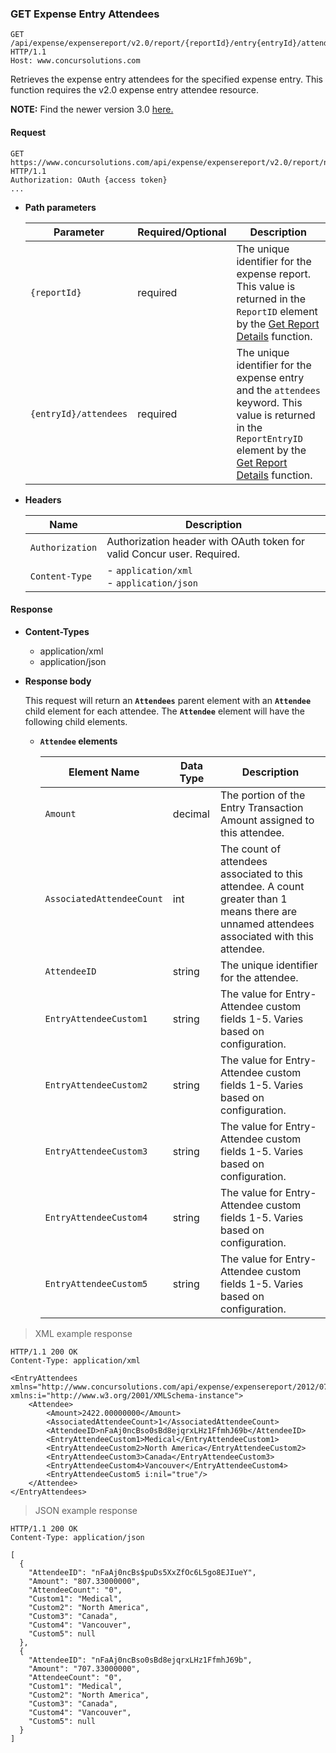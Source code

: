 ### GET Expense Entry Attendees

```http
GET /api/expense/expensereport/v2.0/report/{reportId}/entry{entryId}/attendees HTTP/1.1
Host: www.concursolutions.com
```

Retrieves the expense entry attendees for the specified expense entry. This function requires the v2.0 expense entry attendee resource.

<aside class="notice">
  <strong>NOTE:</strong> Find the newer version 3.0 <a href="/api-reference/expense/expense-report/expense-entry-attendee.html#get">here.</a>
</aside>

#### Request

```http
GET https://www.concursolutions.com/api/expense/expensereport/v2.0/report/nxxKgLlnROz3zHJBCRksaas23dsfs/entry/n7We3qWw99u1KoWTMaLhSC$pXBYzQ1UDhn/attendees HTTP/1.1
Authorization: OAuth {access token}
...
```

* **Path parameters**

  | Parameter |Required/Optional| Description |
  |-----------------|--------|-----------------------------|
  | `{reportId}` | required | The unique identifier for the expense report. This value is returned in the `ReportID` element by the [Get Report Details](#get-report-details) function. |
  | `{entryId}/attendees` | required | The unique identifier for the expense entry and the `attendees` keyword. This value is returned in the `ReportEntryID` element by the [Get Report Details](#get-report-details) function. |

* **Headers**

  | Name | Description |
  | ---- | ----------- |
  | `Authorization` | Authorization header with OAuth token for valid Concur user. Required. |
  | `Content-Type` | - `application/xml` <br> - `application/json` |

#### Response

* **Content-Types**
  * application/xml
  * application/json

* **Response body**

  This request will return an **`Attendees`** parent element with an **`Attendee`** child element for each attendee. The **`Attendee`** element will have the following child elements.

  * **`Attendee` elements**

    |       Element Name      | Data Type | Description |
    | ----------------------- | --------- | ----------- |
    | `Amount`                   | decimal   | The portion of the Entry Transaction Amount assigned to this attendee.|
    | `AssociatedAttendeeCount`  | int       | The count of attendees associated to this attendee. A count greater than 1 means there are unnamed attendees associated with this attendee.            |
    | `AttendeeID`               | string    | The unique identifier for the attendee.|
    | `EntryAttendeeCustom1`     | string    | The value for Entry-Attendee custom fields 1-5. Varies based on configuration.|
    | `EntryAttendeeCustom2`  | string    | The value for Entry-Attendee custom fields 1-5. Varies based on configuration.|
    | `EntryAttendeeCustom3`  | string    | The value for Entry-Attendee custom fields 1-5. Varies based on configuration.|
    | `EntryAttendeeCustom4`   | string    | The value for Entry-Attendee custom fields 1-5. Varies based on configuration.|
    | `EntryAttendeeCustom5`   | string    | The value for Entry-Attendee custom fields 1-5. Varies based on configuration.|

> XML example response

```http
HTTP/1.1 200 OK
Content-Type: application/xml

<EntryAttendees xmlns="http://www.concursolutions.com/api/expense/expensereport/2012/07" xmlns:i="http://www.w3.org/2001/XMLSchema-instance">
    <Attendee>
        <Amount>2422.00000000</Amount>
        <AssociatedAttendeeCount>1</AssociatedAttendeeCount>
        <AttendeeID>nFaAj0ncBso0sBd8ejqrxLHz1FfmhJ69b</AttendeeID>
        <EntryAttendeeCustom1>Medical</EntryAttendeeCustom1>
        <EntryAttendeeCustom2>North America</EntryAttendeeCustom2>
        <EntryAttendeeCustom3>Canada</EntryAttendeeCustom3>
        <EntryAttendeeCustom4>Vancouver</EntryAttendeeCustom4>
        <EntryAttendeeCustom5 i:nil="true"/>
    </Attendee>
</EntryAttendees>
```

> JSON example response

```http
HTTP/1.1 200 OK
Content-Type: application/json

[
  {
    "AttendeeID": "nFaAj0ncBs$puDs5XxZfOc6L5go8EJIueY",
    "Amount": "807.33000000",
    "AttendeeCount": "0",
    "Custom1": "Medical",
    "Custom2": "North America",
    "Custom3": "Canada",
    "Custom4": "Vancouver",
    "Custom5": null
  },
  {
    "AttendeeID": "nFaAj0ncBso0sBd8ejqrxLHz1FfmhJ69b",
    "Amount": "707.33000000",
    "AttendeeCount": "0",
    "Custom1": "Medical",
    "Custom2": "North America",
    "Custom3": "Canada",
    "Custom4": "Vancouver",
    "Custom5": null
  }
]
```
